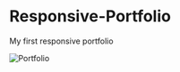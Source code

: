# Responsive-Portfolio

My first responsive portfolio


![Portfolio](https://user-images.githubusercontent.com/45401358/59889912-a392d100-939c-11e9-8fd8-ba1b346e13ce.PNG)
